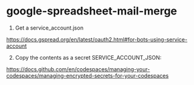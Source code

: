 # google-spreadsheet-mail-merge

1. Get a service_account.json

https://docs.gspread.org/en/latest/oauth2.html#for-bots-using-service-account

2. Copy the contents as a secret SERVICE_ACCOUNT_JSON:

https://docs.github.com/en/codespaces/managing-your-codespaces/managing-encrypted-secrets-for-your-codespaces
